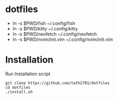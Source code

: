 # dotfiles
- ln -s $PWD/fish ~/.config/fish
- ln -s $PWD/kitty ~/.config/kitty
- ln -s $PWD/neofetch ~/.config/neofetch
- ln -s $PWD/nvim/init.vim ~/.config/nvim/init.vim
# Installation
Run Installation script
```
git clone https://github.com/tath2701/dotfiles
cd dotfiles
./install.sh
```



